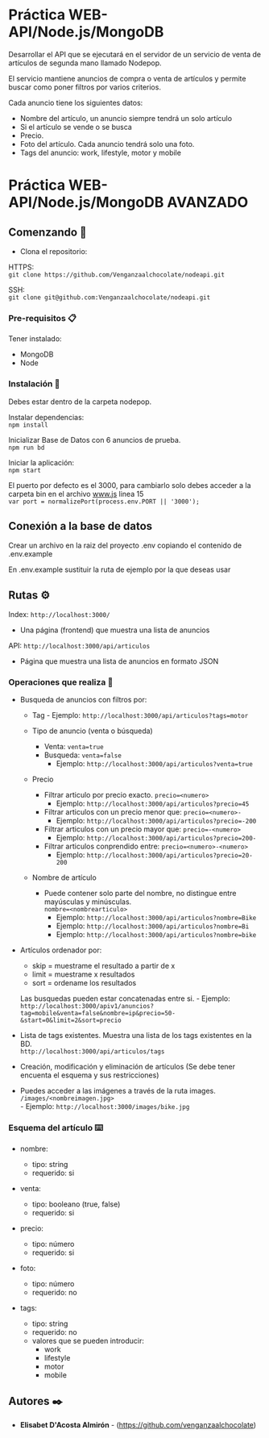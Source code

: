 # Práctica WEB-API/Node.js/MongoDB

Desarrollar el API que se ejecutará en el servidor de un servicio de venta de artículos de
segunda mano llamado Nodepop.

El servicio mantiene anuncios de compra o venta de artículos y permite buscar como poner
filtros por varios criterios.

Cada anuncio tiene los siguientes datos:
- Nombre del artículo, un anuncio siempre tendrá un solo artículo
- Si el artículo se vende o se busca
- Precio. 
- Foto del artículo. Cada anuncio tendrá solo una foto.
- Tags del anuncio: work, lifestyle, motor y mobile

# Práctica WEB-API/Node.js/MongoDB AVANZADO



## Comenzando 🚀

- Clona el repositorio:  

HTTPS:  
`git clone https://github.com/Venganzaalchocolate/nodeapi.git`  

SSH:  
`git clone git@github.com:Venganzaalchocolate/nodeapi.git`  

### Pre-requisitos 📋  

Tener instalado:

- MongoDB  
- Node  

### Instalación 🔧

Debes estar dentro de la carpeta nodepop.

Instalar dependencias:  
`npm install`  

Inicializar Base de Datos con 6 anuncios de prueba.  
`npm run bd`  

Iniciar la aplicación:  
`npm start`  

El puerto por defecto es el 3000, para cambiarlo solo debes acceder a la carpeta bin en el archivo www.js linea 15  
`var port = normalizePort(process.env.PORT || '3000');`  

## Conexión a la base de datos

Crear un archivo en la raiz del proyecto .env copiando el contenido de .env.example

En .env.example sustituir la ruta de ejemplo por la que deseas usar
  
## Rutas ⚙️

Index:
`http://localhost:3000/`
- Una página (frontend) que muestra una lista de anuncios

API:
`http://localhost:3000/api/articulos`
- Página que muestra una lista de anuncios en formato JSON


### Operaciones que realiza 🔩
- Busqueda de anuncios con filtros por:
    - Tag
            - Ejemplo: `http://localhost:3000/api/articulos?tags=motor`
    - Tipo de anuncio (venta o búsqueda)
        - Venta: `venta=true` 
        - Busqueda: `venta=false`
            - Ejemplo: `http://localhost:3000/api/articulos?venta=true`
    - Precio
        - Filtrar articulo por precio exacto. `precio=<numero>`
            - Ejemplo: `http://localhost:3000/api/articulos?precio=45`
        - Filtrar articulos con un precio menor que: `precio=<numero>-`
            - Ejemplo: `http://localhost:3000/api/articulos?precio=-200`
        - Filtrar articulos con un precio mayor que: `precio=-<numero>`
            - Ejemplo: `http://localhost:3000/api/articulos?precio=200-`
        - Filtrar articulos conprendido entre: `precio=<numero>-<numero>`
            - Ejemplo: `http://localhost:3000/api/articulos?precio=20-200`

    - Nombre de artículo 
        - Puede contener solo parte del nombre, no distingue entre mayúsculas y minúsculas.  
        `nombre=<nombrearticulo>`
            - Ejemplo: `http://localhost:3000/api/articulos?nombre=Bike`
            - Ejemplo: `http://localhost:3000/api/articulos?nombre=Bi`
            - Ejemplo: `http://localhost:3000/api/articulos?nombre=bike`
    
- Artículos ordenador por:
    - skip = muestrame el resultado a partir de x
    - limit = muestrame x resultados
    - sort = ordename los resultados
    
    Las busquedas pueden estar concatenadas entre si.
            - Ejemplo: `http://localhost:3000/apiv1/anuncios?tag=mobile&venta=false&nombre=ip&precio=50-&start=0&limit=2&sort=precio`

- Lista de tags existentes. Muestra una lista de los tags existentes en la BD.  
`http://localhost:3000/api/articulos/tags`

- Creación, modificación y eliminación de artículos (Se debe tener encuenta el esquema y sus restricciones)  

- Puedes acceder a las imágenes a través de la ruta images. `/images/<nombreimagen.jpg>`  
            - Ejemplo: `http://localhost:3000/images/bike.jpg`

### Esquema del artículo ⌨️

- nombre: 
    - tipo: string
    - requerido: si
- venta:
    - tipo: booleano (true, false)
    - requerido: si
- precio: 
    - tipo: número
    - requerido: si
- foto: 
    - tipo: número
    - requerido: no

- tags: 
    - tipo: string
    - requerido: no
    - valores que se pueden introducir:
        - work
        - lifestyle
        - motor
        - mobile

## Autores ✒️

* **Elisabet D'Acosta Almirón** - (https://github.com/venganzaalchocolate)
